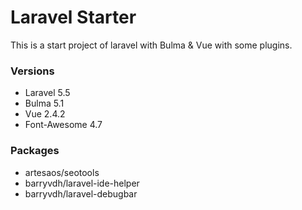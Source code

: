 # Laravel Starter
This is a start project of laravel with Bulma & Vue with some plugins.

### Versions
* Laravel 5.5
* Bulma 5.1
* Vue 2.4.2
* Font-Awesome 4.7

### Packages
* artesaos/seotools
* barryvdh/laravel-ide-helper
* barryvdh/laravel-debugbar
